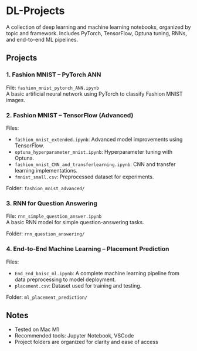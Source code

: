 # DL-Projects

A collection of deep learning and machine learning notebooks, organized by topic and framework. Includes PyTorch, TensorFlow, Optuna tuning, RNNs, and end-to-end ML pipelines.

## Projects

### 1. Fashion MNIST – PyTorch ANN
File: `fashion_mnist_pytorch_ANN.ipynb`  
A basic artificial neural network using PyTorch to classify Fashion MNIST images.

### 2. Fashion MNIST – TensorFlow (Advanced)
Files:
- `fashion_mnist_extended.ipynb`: Advanced model improvements using TensorFlow.
- `optuna_hyperparameter_mnist.ipynb`: Hyperparameter tuning with Optuna.
- `fashion_mnist_CNN_and_transferlearning.ipynb`: CNN and transfer learning implementations.
- `fmnist_small.csv`: Preprocessed dataset for experiments.

Folder: `fashion_mnist_advanced/`

### 3. RNN for Question Answering
File: `rnn_simple_question_answer.ipynb`  
A basic RNN model for simple question-answering tasks.

Folder: `rnn_question_answering/`

### 4. End-to-End Machine Learning – Placement Prediction
Files:
- `End_End_baisc_ml.ipynb`: A complete machine learning pipeline from data preprocessing to model deployment.
- `placement.csv`: Dataset used for training and testing.

Folder: `ml_placement_prediction/`

## Notes

- Tested on Mac M1
- Recommended tools: Jupyter Notebook, VSCode
- Project folders are organized for clarity and ease of access



